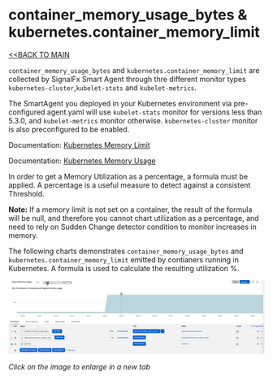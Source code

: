 # container_memory_usage_bytes & kubernetes.container_memory_limit

[<<BACK TO MAIN](https://github.com/kdroukman/ps_support/blob/master/lenovo/workshop/README.md)

`container_memory_usage_bytes` and `kubernetes.container_memory_limit` are collected by SignalFx Smart Agent through thre different monitor types `kubernetes-cluster`,`kubelet-stats` and `kubelet-metrics`.

The SmartAgent you deployed in your Kubernetes environment via pre-configured agent.yaml will use `kubelet-stats` monitor for versions less than 5.3.0, and `kubelet-metrics` monitor otherwise. 
`kubernetes-cluster` monitor is also preconfigured to be enabled.

Documentation: [Kubernetes Memory Limit](https://docs.signalfx.com/en/latest/integrations/agent/monitors/kubernetes-cluster.html)

Documentation: [Kubernetes Memory Usage](https://docs.signalfx.com/en/latest/integrations/agent/monitors/kubelet-metrics.html)

In order to get a Memory Utilization as a percentage, a formula must be applied. A percentage is a useful measure to detect against a consistent Threshold.

**Note:** If a memory limit is not set on a container, the result of the formula will be null, and therefore you cannot chart utilization as a percentage, and need to rely on Sudden Change detector condition to monitor increases in memory. 

The following charts demonstrates `container_memory_usage_bytes` and `kubernetes.container_memory_limit` emitted by contianers running in Kubernetes. A formula is used to calculate the resulting utilization %.

![Kubernetes Memory Utilization Chart](https://github.com/kdroukman/ps_support/blob/master/lenovo/workshop/img/K8sMemMetric.png?raw=true)

_Click on the image to enlarge in a new tab_
